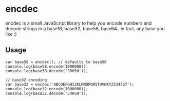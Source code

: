encdec
======
encdec is a small JavaScript library to help you encode numbers and decode strings in a base16, base32, base58, base64...in fact, any base you like :)

Usage
-----

	var base58 = encdec(); // defaults to base58
	console.log(base58.encode(1000000));
	console.log(base58.decode('JRH5H'));
	
	// base32 encoding
	var base32 = encdec('ABCDEFGHIJKLMNOPQRSTUVWXYZ234567');
	console.log(base32.encode(1000000));
	console.log(base32.decode('JRH5H'));
